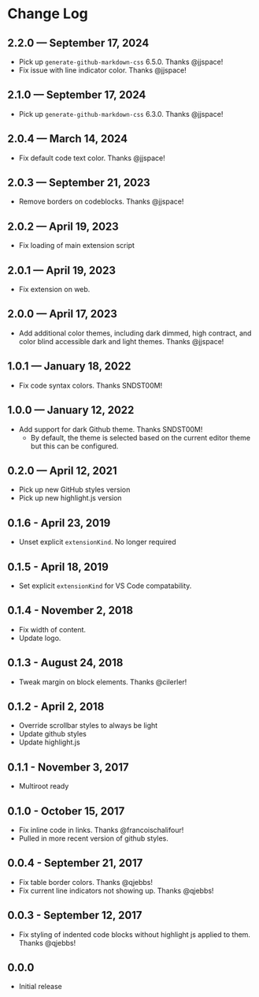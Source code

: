 # Change Log

## 2.2.0 — September 17, 2024
- Pick up `generate-github-markdown-css` 6.5.0. Thanks @jjspace!
- Fix issue with line indicator color. Thanks @jjspace!
 
## 2.1.0 — September 17, 2024
- Pick up `generate-github-markdown-css` 6.3.0. Thanks @jjspace!

## 2.0.4 — March 14, 2024
- Fix default code text color. Thanks @jjspace!

## 2.0.3 — September 21, 2023
- Remove borders on codeblocks. Thanks @jjspace!

## 2.0.2 — April 19, 2023
- Fix loading of main extension script

## 2.0.1 — April 19, 2023
- Fix extension on web.

## 2.0.0 — April 17, 2023
- Add additional color themes, including dark dimmed, high contract, and color blind accessible dark and light themes. Thanks @jjspace!

## 1.0.1 — January 18, 2022
- Fix code syntax colors. Thanks SNDST00M!

## 1.0.0 — January 12, 2022
- Add support for dark Github theme. Thanks SNDST00M!
    - By default, the theme is selected based on the current editor theme but this can be configured.

## 0.2.0 — April 12, 2021
- Pick up new GitHub styles version
- Pick up new highlight.js version

## 0.1.6 - April 23, 2019
- Unset explicit `extensionKind`. No longer required

## 0.1.5 - April 18, 2019
- Set explicit `extensionKind` for VS Code compatability.

## 0.1.4 - November 2, 2018
- Fix width of content. 
- Update logo.

## 0.1.3 - August 24, 2018
- Tweak margin on block elements. Thanks @cilerler!

## 0.1.2 - April 2, 2018
- Override scrollbar styles to always be light
- Update github styles
- Update highlight.js

## 0.1.1 - November 3, 2017
- Multiroot ready

## 0.1.0 - October 15, 2017
- Fix inline code in links. Thanks @francoischalifour!
- Pulled in more recent version of github styles.

## 0.0.4 - September 21, 2017
- Fix table border colors. Thanks @qjebbs!
- Fix current line indicators not showing up. Thanks @qjebbs!

## 0.0.3 - September 12, 2017
- Fix styling of indented code blocks without highlight js applied to them. Thanks @qjebbs!

## 0.0.0
- Initial release
